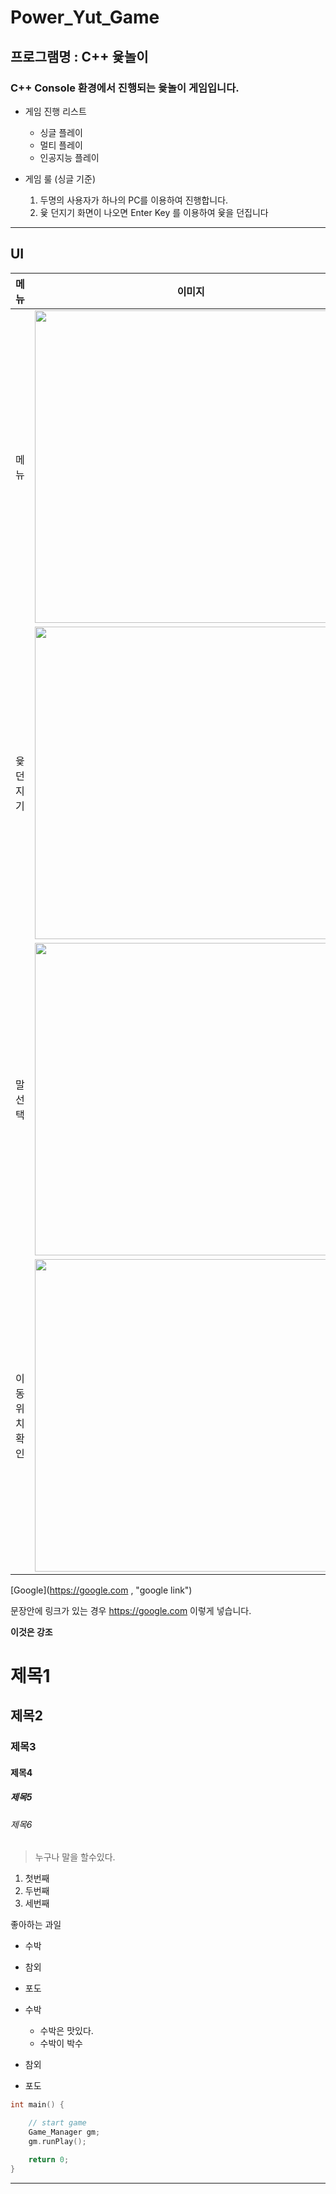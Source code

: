 # Power_Yut_Game

## 프로그램명 : C++ 윷놀이

### C++ Console 환경에서 진행되는 윷놀이 게임입니다.

* 게임 진행 리스트
  * 싱글 플레이
  * 멀티 플레이
  * 인공지능 플레이

* 게임 룰 (싱글 기준)
	1. 두명의 사용자가 하나의 PC를 이용하여 진행합니다.
	2. 윷 던지기 화면이 나오면 Enter Key 를 이용하여 윷을 던집니다



***

## UI

|메뉴|이미지|
|:-:|:-:|
|메뉴|<img src ="https://user-images.githubusercontent.com/37038119/157171458-e5b73ea1-d605-4359-9d48-57f0a7efb702.png" width = "500px">|
|윷던지기|<img src ="https://user-images.githubusercontent.com/37038119/157171911-9a02f17d-e38b-43a8-8fe7-3d8248735fe3.png" width = "500px">|
|말 선택|<img src ="https://user-images.githubusercontent.com/37038119/157172120-f74e17dc-fdfe-400d-909a-27d82eb4b12c.png" width = "500px">|
|이동위치 확인|<img src ="https://user-images.githubusercontent.com/37038119/157171969-ac4fcaa6-adea-440d-8b3a-7ad933f07c1d.png" width = "500px">|


[Google](https://google.com , "google link")

문장안에 링크가 있는 경우 <https://google.com> 이렇게 넣습니다.

**이것은 강조**


# 제목1 
## 제목2
### 제목3
#### 제목4
##### 제목5
###### 제목6

> 누구나 말을 할수있다.


1. 첫번째
1. 두번째
1. 세번째

좋아하는 과일

* 수박 
* 참외
* 포도

* 수박
  * 수박은 맛있다.
  * 수박이 박수 
* 참외
* 포도

``` c++ 
int main() {

	// start game
	Game_Manager gm;
	gm.runPlay();

	return 0;
}
```

***


